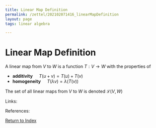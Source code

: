 ```yaml
---
title: Linear Map Definition
permalink: /zettel/202102071416_linearMapDefinition
layout: page
tags: linear algebra

---
```

# Linear Map Definition

A linear map from $V$ to $W$ is a function $T : V \rightarrow W$ with the properties of
- **additivity** $\quad T(u + v) = T(u) + T(v)$
- **homogeneity** $\quad T(\lambda v) = \lambda (T(v))$

The set of all linear maps from $V$ to $W$ is denoted $\mathcal{L}(V,W)$

Links: 

References: 

[Return to Index](index)